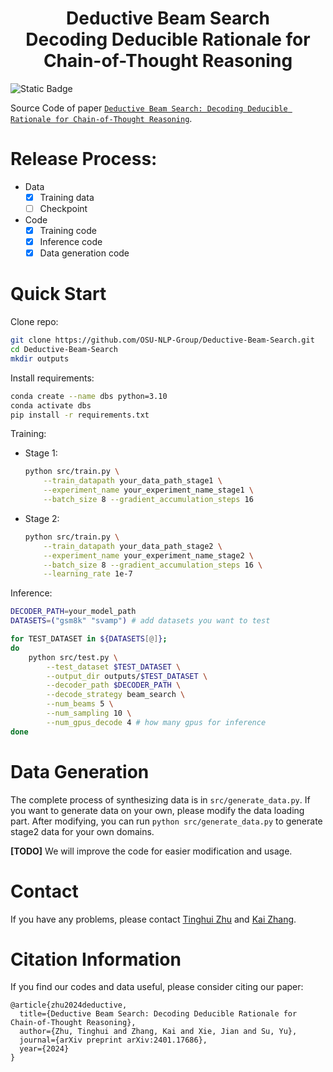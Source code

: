 <h1 align="center">Deductive Beam Search<br>Decoding Deducible Rationale for Chain-of-Thought Reasoning </h1>

![Static Badge](https://img.shields.io/badge/task-reasoning-purple)
<!-- ![GitHub Repo stars](https://img.shields.io/github/stars/OSU-NLP-Group/Deductive-Beam-Search) -->

Source Code of paper [`Deductive Beam Search: Decoding Deducible Rationale for Chain-of-Thought Reasoning`](https://arxiv.org/abs/2401.17686).

# Release Process:
- Data
  - [x] Training data
  - [ ] Checkpoint
- Code
  - [x] Training code
  - [x] Inference code
  - [x] Data generation code

# Quick Start
Clone repo:
```bash
git clone https://github.com/OSU-NLP-Group/Deductive-Beam-Search.git
cd Deductive-Beam-Search
mkdir outputs
```

Install requirements:
```bash
conda create --name dbs python=3.10
conda activate dbs
pip install -r requirements.txt
```

Training:

- Stage 1:

  ```bash
  python src/train.py \
      --train_datapath your_data_path_stage1 \
      --experiment_name your_experiment_name_stage1 \
      --batch_size 8 --gradient_accumulation_steps 16
  ```

- Stage 2:

  ```bash
  python src/train.py \
      --train_datapath your_data_path_stage2 \
      --experiment_name your_experiment_name_stage2 \
      --batch_size 8 --gradient_accumulation_steps 16 \
      --learning_rate 1e-7
  ```

Inference:
```bash
DECODER_PATH=your_model_path
DATASETS=("gsm8k" "svamp") # add datasets you want to test

for TEST_DATASET in ${DATASETS[@]};
do
    python src/test.py \
        --test_dataset $TEST_DATASET \
        --output_dir outputs/$TEST_DATASET \
        --decoder_path $DECODER_PATH \
        --decode_strategy beam_search \
        --num_beams 5 \
        --num_sampling 10 \
        --num_gpus_decode 4 # how many gpus for inference
done
```

# Data Generation

The complete process of synthesizing data is in `src/generate_data.py`.
If you want to generate data on your own, please modify the data loading part.
After modifying, you can run `python src/generate_data.py` to generate stage2 data for your own domains.

**\[TODO\]** We will improve the code for easier modification and usage.

# Contact

If you have any problems, please contact 
[Tinghui Zhu](mailto:darthzhu@gmail.com) and
[Kai Zhang](mailto:zhang.13253@osu.edu).

# Citation Information

If you find our codes and data useful, please consider citing our paper:

```
@article{zhu2024deductive,
  title={Deductive Beam Search: Decoding Deducible Rationale for Chain-of-Thought Reasoning},
  author={Zhu, Tinghui and Zhang, Kai and Xie, Jian and Su, Yu},
  journal={arXiv preprint arXiv:2401.17686},
  year={2024}
}
```